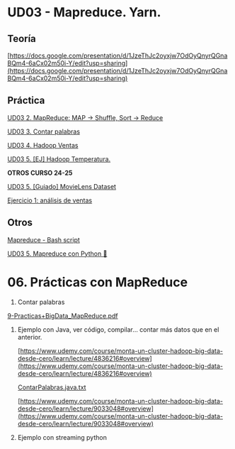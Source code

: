 # UD03 - Mapreduce. Yarn.

## Teoría

[https://docs.google.com/presentation/d/1JzeThJc2oyxjw7OdOyQnyrQGnaBQm4-6aCx02m50i-Y/edit?usp=sharing](https://docs.google.com/presentation/d/1JzeThJc2oyxjw7OdOyQnyrQGnaBQm4-6aCx02m50i-Y/edit?usp=sharing)

## Práctica


[UD03 2. MapReduce: MAP → Shuffle, Sort → Reduce](<./2.fasesmapreduce.md>)

[UD03 3. Contar palabras](<./_TODO/UD03 - Mapreduce Yarn fffe913de6c48192bd2aceae7263b15e/UD03 3 Contar palabras fffe913de6c48141ab5ce02580760d71.md>)

[UD03 4. Hadoop Ventas](<./_TODO/UD03 - Mapreduce Yarn fffe913de6c48192bd2aceae7263b15e/UD03 4 Hadoop Ventas fffe913de6c481e3b212c54c397d2715.md>)

[UD03 5. \[EJ\] Hadoop Temperatura.](<./_TODO/UD03 - Mapreduce Yarn fffe913de6c48192bd2aceae7263b15e/UD03 5 [EJ] Hadoop Temperatura fffe913de6c4813592e6fcd836f1ece0.md>)

**OTROS CURSO 24-25**

[UD03 5. \[Guiado\] MovieLens Dataset](<./_TODO/UD03 - Mapreduce Yarn fffe913de6c48192bd2aceae7263b15e/UD03 5 [Guiado] MovieLens Dataset 127e913de6c4802ba951fbfc0f95237b.md>)

[Ejercicio 1: análisis de ventas](<./_PENDENT/UD03 - Mapreduce Yarn fffe913de6c48192bd2aceae7263b15e/Ejercicio 1 análisis de ventas 126e913de6c480f79d1bc5e4f99b1904.md>)

## Otros

[Mapreduce - Bash script](<./_TODO/UD03 - Mapreduce Yarn fffe913de6c48192bd2aceae7263b15e/Mapreduce - Bash script fffe913de6c481c8bbabe93106da5b3d.md>)

[UD03 5. Mapreduce con Python 🐍](<./_TODO/UD03 - Mapreduce Yarn fffe913de6c48192bd2aceae7263b15e/UD03 5 Mapreduce con Python 🐍 fffe913de6c4815b9aecfc4cc69f6780.md>)

# 06. Prácticas con MapReduce

1. Contar palabras

[9-Practicas+BigData\_MapReduce.pdf](<./_PENDENT/UD03 - Mapreduce Yarn fffe913de6c48192bd2aceae7263b15e/9-PracticasBigData_MapReduce.pdf>)

1. Ejemplo con Java, ver código, compilar… contar más datos que en el anterior.
    
    [https://www.udemy.com/course/monta-un-cluster-hadoop-big-data-desde-cero/learn/lecture/4836216#overview](https://www.udemy.com/course/monta-un-cluster-hadoop-big-data-desde-cero/learn/lecture/4836216#overview)
    
    [ContarPalabras.java.txt](<./_TODO/UD03 - Mapreduce Yarn fffe913de6c48192bd2aceae7263b15e/ContarPalabras.java.txt>)
    
    [https://www.udemy.com/course/monta-un-cluster-hadoop-big-data-desde-cero/learn/lecture/9033048#overview](https://www.udemy.com/course/monta-un-cluster-hadoop-big-data-desde-cero/learn/lecture/9033048#overview)
    
2. Ejemplo con streaming python